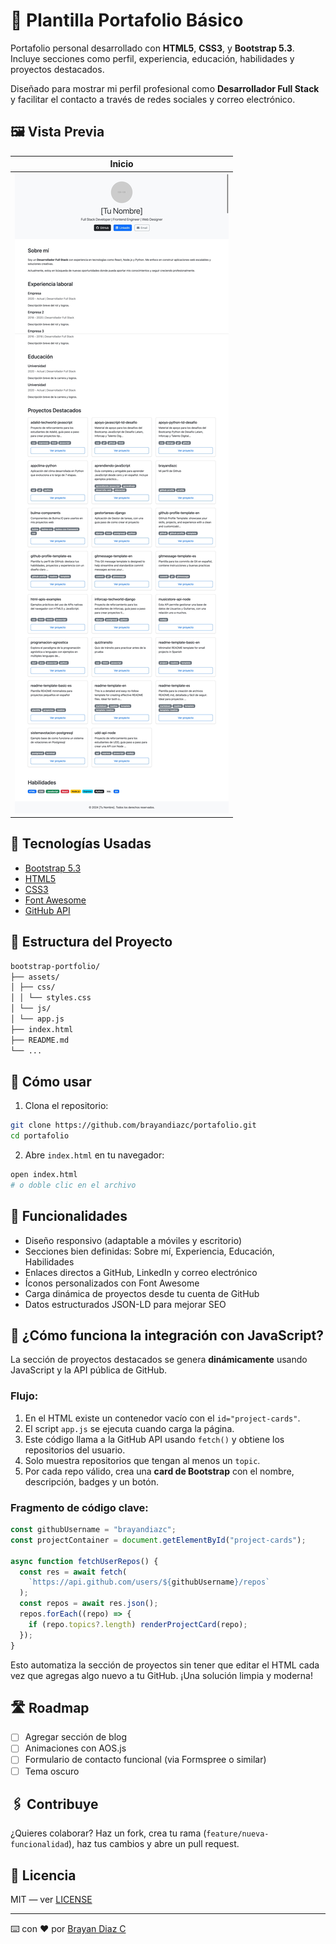 # 📌 Plantilla Portafolio Básico

Portafolio personal desarrollado con **HTML5**, **CSS3**, y **Bootstrap 5.3**. Incluye secciones como perfil, experiencia, educación, habilidades y proyectos destacados.

Diseñado para mostrar mi perfil profesional como **Desarrollador Full Stack** y facilitar el contacto a través de redes sociales y correo electrónico.

## 🖼️ Vista Previa

| Inicio                        |
| ----------------------------- |
| ![main](assets/img/main.jpeg) |

## 🧰 Tecnologías Usadas

- [Bootstrap 5.3](https://getbootstrap.com/)
- [HTML5](https://developer.mozilla.org/es/docs/Web/HTML)
- [CSS3](https://developer.mozilla.org/es/docs/Web/CSS)
- [Font Awesome](https://fontawesome.com/)
- [GitHub API](https://docs.github.com/en/rest)

## 📁 Estructura del Proyecto

```bash
bootstrap-portfolio/
├── assets/
│ ├── css/
│ │ └── styles.css
│ └── js/
│ └── app.js
├── index.html
├── README.md
└── ...
```

## 🚀 Cómo usar

1. Clona el repositorio:

```bash
git clone https://github.com/brayandiazc/portafolio.git
cd portafolio
```

2. Abre `index.html` en tu navegador:

```bash
open index.html
# o doble clic en el archivo
```

## 📲 Funcionalidades

- Diseño responsivo (adaptable a móviles y escritorio)
- Secciones bien definidas: Sobre mí, Experiencia, Educación, Habilidades
- Enlaces directos a GitHub, LinkedIn y correo electrónico
- Íconos personalizados con Font Awesome
- Carga dinámica de proyectos desde tu cuenta de GitHub
- Datos estructurados JSON-LD para mejorar SEO

## 🔧 ¿Cómo funciona la integración con JavaScript?

La sección de proyectos destacados se genera **dinámicamente** usando JavaScript y la API pública de GitHub.

### Flujo:

1. En el HTML existe un contenedor vacío con el `id="project-cards"`.
2. El script `app.js` se ejecuta cuando carga la página.
3. Este código llama a la GitHub API usando `fetch()` y obtiene los repositorios del usuario.
4. Solo muestra repositorios que tengan al menos un `topic`.
5. Por cada repo válido, crea una **card de Bootstrap** con el nombre, descripción, badges y un botón.

### Fragmento de código clave:

```js
const githubUsername = "brayandiazc";
const projectContainer = document.getElementById("project-cards");

async function fetchUserRepos() {
  const res = await fetch(
    `https://api.github.com/users/${githubUsername}/repos`
  );
  const repos = await res.json();
  repos.forEach((repo) => {
    if (repo.topics?.length) renderProjectCard(repo);
  });
}
```

Esto automatiza la sección de proyectos sin tener que editar el HTML cada vez que agregas algo nuevo a tu GitHub. ¡Una solución limpia y moderna!

## 🛣️ Roadmap

- [ ] Agregar sección de blog
- [ ] Animaciones con AOS.js
- [ ] Formulario de contacto funcional (via Formspree o similar)
- [ ] Tema oscuro

## 🖇️ Contribuye

¿Quieres colaborar? Haz un fork, crea tu rama (`feature/nueva-funcionalidad`), haz tus cambios y abre un pull request.

## 📄 Licencia

MIT — ver [LICENSE](LICENSE.md)

---

⌨️ con ❤️ por [Brayan Diaz C](https://github.com/brayandiazc)
